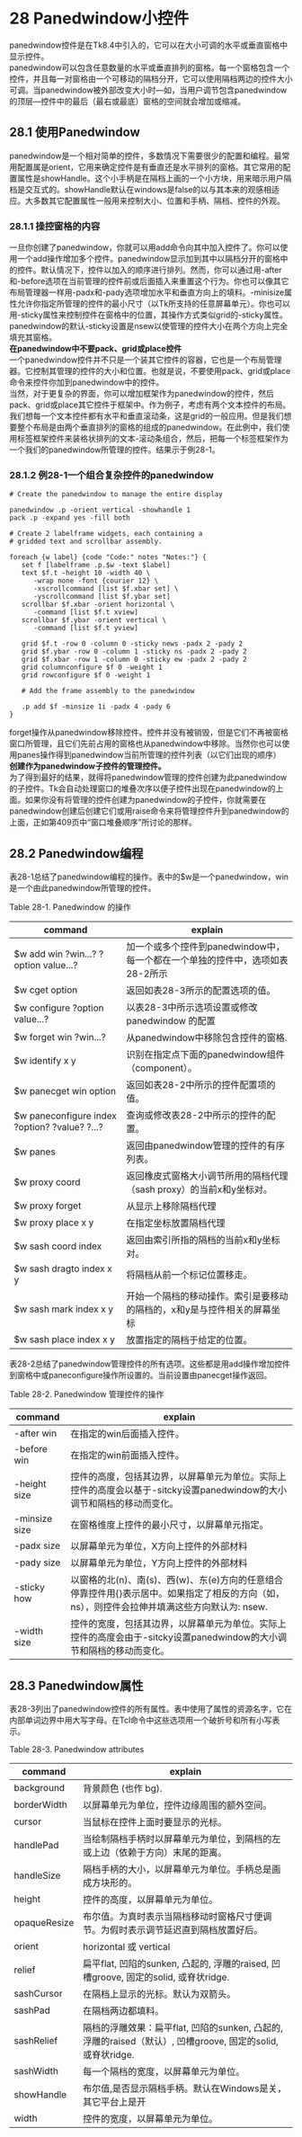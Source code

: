 # 28	Panedwindow小控件
panedwindow控件是在Tk8.4中引入的，它可以在大小可调的水平或垂直窗格中显示控件。  panedwindow可以包含任意数量的水平或垂直排列的窗格。每一个窗格包含一个控件，并且每一对窗格由一个可移动的隔档分开，它可以使用隔档两边的控件大小可调。当panedwindow被外部改变大小时—如，当用户调节包含panedwindow的顶层—控件中的最后（最右或最底）窗格的空间就会增加或缩减。## 28.1	使用Panedwindow
panedwindow是一个相对简单的控件，多数情况下需要很少的配置和编程。最常用配置属是orient，它用来确定控件是有垂直还是水平排列的窗格。其它常用的配置属性是showHandle。这个小手柄是在隔档上画的一个小方块，用来暗示用户隔档是交互式的。showHandle默认在windows是false的以与其本来的观感相适应。大多数其它配置属性一般用来控制大小、位置和手柄、隔档、控件的外观。
### 28.1.1	操控窗格的内容
一旦你创建了panedwindow，你就可以用add命令向其中加入控件了。你可以使用一个add操作增加多个控件。panedwindow显示加到其中以隔档分开的窗格中的控件。默认情况下，控件以加入的顺序进行排列。然而，你可以通过用-after和-before选项在当前管理的控件前或后面插入来重置这个行为。你也可以像其它布局管理器一样用-padx和-pady选项增加水平和垂直方向上的填料。-minisize属性允许你指定所管理的控件的最小尺寸（以Tk所支持的任意屏幕单元）。你也可以用-sticky属性来控制控件在窗格中的位置，其操作方式类似grid的-sticky属性。panedwindow的默认-sticky设置是nsew以使管理的控件大小在两个方向上完全填充其窗格。  **在panedwindow中不要pack、grid或place控件**  一个panedwindow控件并不只是一个装其它控件的容器，它也是一个布局管理器。它控制其管理的控件的大小和位置。也就是说，不要使用pack、grid或place命令来控件你加到panedwindow中的控件。  当然，对于更复杂的界面，你可以增加框架作为panedwindow的控件，然后pack、grid或place其它控件于框架中。作为例子，考虑有两个文本控件的布局。我们想每一个文本控件都有水平和垂直滚动条，这是grid的一般应用。但是我们想要整个布局是由两个垂直排列的窗格的组成的panedwindow。在此例中，我们使用标签框架控件来装格状排列的文本-滚动条组合，然后，把每一个标签框架作为一个我们的panedwindow所管理的控件。结果示于例28-1。### 28.1.2	例28-1一个组合复杂控件的panedwindow``` # Create the panedwindow to manage the entire display
panedwindow .p -orient vertical -showhandle 1pack .p -expand yes -fill both# Create 2 labelframe widgets, each containing a# gridded text and scrollbar assembly.foreach {w label} {code "Code:" notes "Notes:"} {   set f [labelframe .p.$w -text $label]   text $f.t -height 10 -width 40 \      -wrap none -font {courier 12} \      -xscrollcommand [list $f.xbar set] \      -yscrollcommand [list $f.ybar set]   scrollbar $f.xbar -orient horizontal \      -command [list $f.t xview]   scrollbar $f.ybar -orient vertical \      -command [list $f.t yview]   grid $f.t -row 0 -column 0 -sticky news -padx 2 -pady 2   grid $f.ybar -row 0 -column 1 -sticky ns -padx 2 -pady 2   grid $f.xbar -row 1 -column 0 -sticky ew -padx 2 -pady 2   grid columnconfigure $f 0 -weight 1   grid rowconfigure $f 0 -weight 1   # Add the frame assembly to the panedwindow   .p add $f -minsize 1i -padx 4 -pady 6}```
forget操作从panedwindow移除控件。控件并没有被销毁，但是它们不再被窗格窗口所管理，且它们先前占用的窗格也从panedwindow中移除。当然你也可以使用panes操作得到panedwindow当前所管理的控件列表（以它们出现的顺序）   	**创建作为panedwindow子控件的管理控件。**  为了得到最好的结果，就得将panedwindow管理的控件创建为此panedwindow的子控件。Tk会自动处理窗口的堆叠次序以便子控件出现在panedwindow的上面。如果你没有将管理的控件创建为panedwindow的子控件，你就需要在panedwindow创建后创建它们或用raise命令来将管理控件升到panedwindow的上面，正如第409页中“窗口堆叠顺序”所讨论的那样。
## 28.2	Panedwindow编程
表28-1总结了panedwindow编程的操作。表中的$w是一个panedwindow，win是一个由此panedwindow所管理的控件。  
Table 28-1. Panedwindow 的操作  
command      		| explain
-------------------| --------------------$w add win ?win...? ?option value...?	|加一个或多个控件到panedwindow中，每一个都在一个单独的控件中，选项如表28-2所示$w cget option					| 	返回如表28-3所示的配置选项的值。$w configure ?option value...?	| 以表28-3中所示选项设置或修改panedwindow 的配置$w forget win ?win...?			| 	从panedwindow中移除包含控件的窗格.$w identify x y					|	识别在指定点下面的panedwindow组件（component）。$w panecget win option			|	返回如表28-2中所示的控件配置项的值。$w paneconfigure index ?option? ?value? ?...?	|	查询或修改表28-2中所示的控件的配置。$w panes					|	返回由panedwindow管理的控件的有序列表。$w proxy coord				|	返回橡皮式窗格大小调节所用的隔档代理（sash proxy）的当前x和y坐标对。$w proxy forget				|	从显示上移除隔档代理$w proxy place x y			|	在指定坐标放置隔档代理$w sash coord index			|	返回由索引所指的隔档的当前x和y坐标对。$w sash dragto index x y	|	将隔档从前一个标记位置移走。$w sash mark index x y		|	开始一个隔档的移动操作。索引是要移动的隔档的，x和y是与控件相关的屏幕坐标$w sash place index x y		|	放置指定的隔档于给定的位置。表28-2总结了panedwindow管理控件的所有选项。这些都是用add操作增加控件到窗格中或paneconfigure操作所设置的。当前设置由panecget操作返回。  
Table 28-2. Panedwindow 管理控件的操作  
command      		| explain
-------------------| ---------------------after win		|	在指定的win后面插入控件。-before win		|	在指定的win前面插入控件。-height size	|	控件的高度，包括其边界，以屏幕单元为单位。实际上控件的高度会以基于-sitcky设置panedwindow的大小调节和隔档的移动而变化。-minsize size	|	在窗格维度上控件的最小尺寸，以屏幕单元指定。-padx size		|	以屏幕单元为单位，X方向上控件的外部材料-pady size		|	以屏幕单元为单位，Y方向上控件的外部材料-sticky how		|	以窗格的北(n)、南(s)、西(w)、东(e)方向的任意组合停靠控件用{}表示居中。如果指定了相反的方向（如，ns），则控件会拉伸并填满这些方向默认为: nsew.-width size		|	控件的宽度，包括其边界，以屏幕单元为单位。实际上控件的高度会由于-sitcky设置panedwindow的大小调节和隔档的移动而变化。
## 28.3	Panedwindow属性表28-3列出了panedwindow控件的所有属性。表中使用了属性的资源名字，它在内部单词边界中用大写字母。在Tcl命令中这些选项用一个破折号和所有小写表示。
Table 28-3. Panedwindow attributes
command      		| explain
-------------------| --------------------background	|	背景颜色 (也作 bg).borderWidth	|	以屏幕单元为单位，控件边缘周围的额外空间。cursor		|	当鼠标在控件上面时要显示的光标。handlePad	|	当绘制隔档手柄时以屏幕单元为单位，到隔档的左或上边（依赖于方向）末尾的距离。handleSize	|	隔档手柄的大小，以屏幕单元为单位。手柄总是画成方块形的。height		|	控件的高度，以屏幕单元为单位。opaqueResize	|	布尔值。为真时表示当隔档移动时窗格尺寸便调节。为假时表示调节延迟直到隔档放置好后。orient		|	horizontal 或 verticalrelief		|	扁平flat, 凹陷的sunken, 凸起的, 浮雕的raised, 凹槽groove, 固定的solid, 或脊状ridge.sashCursor	|	在隔档上显示的光标。默认为双箭头。sashPad		|	在隔档两边都填料。sashRelief	|	隔档的浮雕效果：扁平flat, 凹陷的sunken, 凸起的, 浮雕的raised（默认）, 凹槽groove, 固定的solid, 或脊状ridge.sashWidth	|	每一个隔档的宽度，以屏幕单元为单位。showHandle	|	布尔值,是否显示隔档手柄。默认在Windows是关，其它平台上是开width		|	控件的宽度，以屏幕单元为单位。